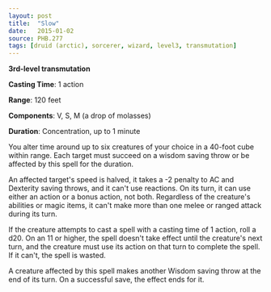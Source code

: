 ```yaml
---
layout: post
title:  "Slow"
date:   2015-01-02
source: PHB.277
tags: [druid (arctic), sorcerer, wizard, level3, transmutation]
---
```


**3rd-level transmutation**

**Casting Time**: 1 action

**Range**: 120 feet

**Components**: V, S, M (a drop of molasses)

**Duration**: Concentration, up to 1 minute

You alter time around up to six creatures of your choice in a 40-foot cube within range. Each target must succeed on a wisdom saving throw or be affected by this spell for the duration.

An affected target's speed is halved, it takes a -2 penalty to AC and Dexterity saving throws, and it can't use reactions. On its turn, it can use either an action or a bonus action, not both. Regardless of the creature's abilities or magic items, it can't make more than one melee or ranged attack during its turn.

If the creature attempts to cast a spell with a casting time of 1 action, roll a d20. On an 11 or higher, the spell doesn't take effect until the creature's next turn, and the creature must use its action on that turn to complete the spell. If it can't, the spell is wasted.

A creature affected by this spell makes another Wisdom saving throw at the end of its turn. On a successful save, the effect ends for it.
